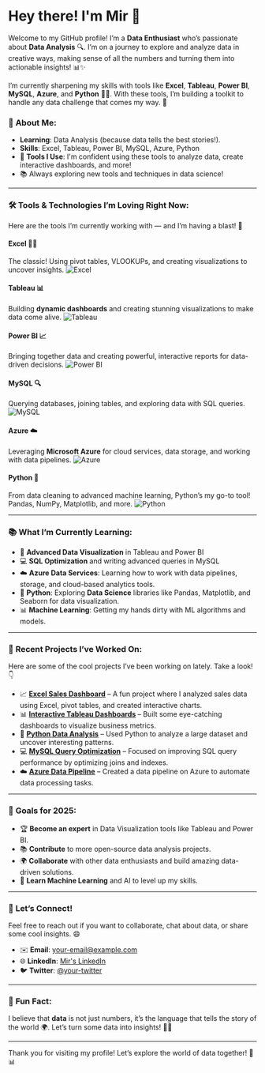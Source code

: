 # Hey there! I'm **Mir** 👋

Welcome to my GitHub profile! I’m a **Data Enthusiast** who’s passionate about **Data Analysis** 🔍. I’m on a journey to explore and analyze data in creative ways, making sense of all the numbers and turning them into actionable insights! 📊✨

I’m currently sharpening my skills with tools like **Excel**, **Tableau**, **Power BI**, **MySQL**, **Azure**, and **Python** 🧑‍💻. With these tools, I’m building a toolkit to handle any data challenge that comes my way. 💪

### 🚀 **About Me**:
- **Learning**: Data Analysis (because data tells the best stories!).
- **Skills**: Excel, Tableau, Power BI, MySQL, Azure, Python
- 🔧 **Tools I Use**: I'm confident using these tools to analyze data, create interactive dashboards, and more!
- 📚 Always exploring new tools and techniques in data science!

---

### 🛠 **Tools & Technologies I’m Loving Right Now**:
Here are the tools I’m currently working with — and I’m having a blast! 🚀

#### **Excel** 🧑‍💼
The classic! Using pivot tables, VLOOKUPs, and creating visualizations to uncover insights.
![Excel](https://upload.wikimedia.org/wikipedia/commons/0/0d/Microsoft_Excel_Logo_2013.svg)

#### **Tableau** 📊
Building **dynamic dashboards** and creating stunning visualizations to make data come alive.
![Tableau](https://upload.wikimedia.org/wikipedia/commons/thumb/e/ec/Tableau_Logo_2019.svg/2560px-Tableau_Logo_2019.svg.png)

#### **Power BI** 📈
Bringing together data and creating powerful, interactive reports for data-driven decisions.
![Power BI](https://upload.wikimedia.org/wikipedia/commons/e/e3/Power_BI_Logo.svg)

#### **MySQL** 🔍
Querying databases, joining tables, and exploring data with SQL queries.
![MySQL](https://upload.wikimedia.org/wikipedia/commons/8/87/MySQL_logo.png)

#### **Azure** ☁️
Leveraging **Microsoft Azure** for cloud services, data storage, and working with data pipelines.
![Azure](https://upload.wikimedia.org/wikipedia/commons/4/47/Microsoft_Azure_Logo.svg)

#### **Python** 🐍
From data cleaning to advanced machine learning, Python’s my go-to tool! Pandas, NumPy, Matplotlib, and more.
![Python](https://upload.wikimedia.org/wikipedia/commons/c/c3/Python-logo-notext.svg)

---

### 📚 **What I’m Currently Learning**:
- 🚀 **Advanced Data Visualization** in Tableau and Power BI
- 💻 **SQL Optimization** and writing advanced queries in MySQL
- ☁️ **Azure Data Services**: Learning how to work with data pipelines, storage, and cloud-based analytics tools.
- 🐍 **Python**: Exploring **Data Science** libraries like Pandas, Matplotlib, and Seaborn for data visualization.
- 📊 **Machine Learning**: Getting my hands dirty with ML algorithms and models.

---

### 💼 **Recent Projects I’ve Worked On**:

Here are some of the cool projects I’ve been working on lately. Take a look! 👇

- 📈 **[Excel Sales Dashboard](https://github.com/Mir-Alam/Retail-sales-Dataset-analysis-using-excel.git)** – A fun project where I analyzed sales data using Excel, pivot tables, and created interactive charts.
- 📊 **[Interactive Tableau Dashboards](https://github.com/your-username/tableau-dashboards)** – Built some eye-catching dashboards to visualize business metrics.
- 🐍 **[Python Data Analysis](https://github.com/your-username/python-data-analysis)** – Used Python to analyze a large dataset and uncover interesting patterns.
- 💻 **[MySQL Query Optimization](https://github.com/your-username/mysql-query-optimization)** – Focused on improving SQL query performance by optimizing joins and indexes.
- ☁️ **[Azure Data Pipeline](https://github.com/your-username/azure-data-pipeline)** – Created a data pipeline on Azure to automate data processing tasks.

---

### 🌱 **Goals for 2025**:
- 🏆 **Become an expert** in Data Visualization tools like Tableau and Power BI.
- 📚 **Contribute** to more open-source data analysis projects.
- 🌍 **Collaborate** with other data enthusiasts and build amazing data-driven solutions.
- 🧠 **Learn Machine Learning** and AI to level up my skills.

---

### 💬 **Let’s Connect!**

Feel free to reach out if you want to collaborate, chat about data, or share some cool insights. 😄

- ✉️ **Email**: [your-email@example.com](mailto:your-email@example.com)
- 🌐 **LinkedIn**: [Mir's LinkedIn](https://www.linkedin.com/in/your-linkedin)
- 🐦 **Twitter**: [@your-twitter](https://twitter.com/your-twitter)

---

### 📌 **Fun Fact**:
I believe that **data** is not just numbers, it’s the language that tells the story of the world 🌍. Let’s turn some data into insights! 🧠✨

---

Thank you for visiting my profile! Let’s explore the world of data together! 🚀📊

